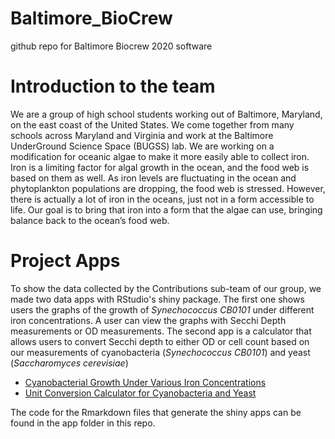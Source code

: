 # Baltimore_BioCrew
github repo for Baltimore Biocrew 2020 software

# Introduction to the team
We are a group of high school students working out of Baltimore, Maryland, on the east coast of the United States. We come together from many schools across Maryland and Virginia and work at the Baltimore UnderGround Science Space (BUGSS) lab. We are working on a modification for oceanic algae to make it more easily able to collect iron. Iron is a limiting factor for algal growth in the ocean, and the food web is based on them as well. As iron levels are fluctuating in the ocean and phytoplankton populations are dropping, the food web is stressed. However, there is actually a lot of iron in the oceans, just not in a form accessible to life. Our goal is to bring that iron into a form that the algae can use, bringing balance back to the ocean’s food web. 

# Project Apps
To show the data collected by the Contributions sub-team of our group, we made two data apps with RStudio's shiny package. The first one shows users the graphs of the growth of *Synechococcus CB0101* under different iron concentrations. A user can view the graphs with Secchi Depth measurements or OD measurements. The second app is a calculator that allows users to convert Secchi depth to either OD or cell count based on our measurements of cyanobacteria (*Synechococcus CB0101*) and yeast (*Saccharomyces cerevisiae*)

- [Cyanobacterial Growth Under Various Iron Concentrations](https://samf21.shinyapps.io/iGEM_Data_Test/)
- [Unit Conversion Calculator for Cyanobacteria and Yeast](https://samf21.shinyapps.io/iGEM_OD_Secchi/)

The code for the Rmarkdown files that generate the shiny apps can be found in the app folder in this repo.
